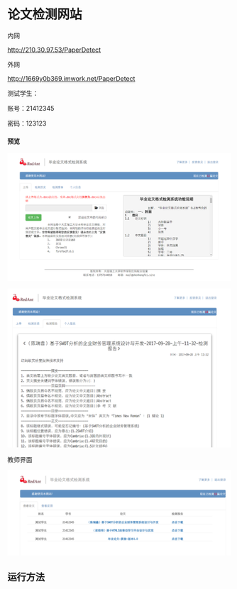 # 论文检测网站

内网

<http://210.30.97.53/PaperDetect>

外网

<http://1669y0b369.imwork.net/PaperDetect>

测试学生：

账号：21412345

密码：123123

#### 预览

![index](preview/index.png)

![detect-report](preview/detect-report.png)

教师界面

![teacher](preview/teacher.png)

## 运行方法

